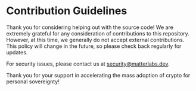 # Contribution Guidelines

Thank you for considering helping out with the source code! We are extremely grateful for any consideration of
contributions to this repository. However, at this time, we generally do not accept external contributions. This policy
will change in the future, so please check back regularly for updates.

For security issues, please contact us at [security@matterlabs.dev](mailto:security@matterlabs.dev).

Thank you for your support in accelerating the mass adoption of crypto for personal sovereignty!

